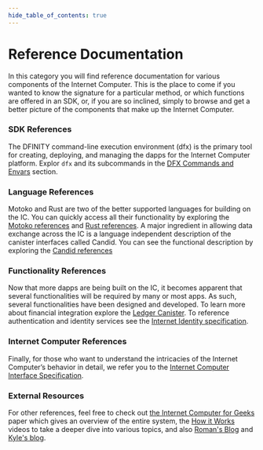 ```yaml
--- 
hide_table_of_contents: true
---
```


# Reference Documentation

In this category you will find reference documentation for various components of the Internet Computer. This is the place to come if you wanted to know the signature for a particular method, or which functions are offered in an SDK, or, if you are so inclined, simply to browse and get a better picture of the components that make up the Internet Computer.

### SDK References
The DFINITY command-line execution environment (dfx) is the primary tool for creating, deploying, and managing the dapps for the Internet Computer platform.
Explor `dfx` and its subcommands in the [DFX Commands and Envars](cli-reference/index.md) section. 
  
### Language References
Motoko and Rust are two of the better supported languages for building on the IC. You can quickly access all their functionality by exploring the [Motoko references](motoko-ref/index.md) and [Rust references](https://docs.rs/ic-cdk/latest/ic_cdk/). 
A major ingredient in allowing data exchange across the IC is a language independent description of the canister interfaces called Candid. You can see the functional description by exploring the [Candid references](candid-ref.md)

### Functionality References
Now that more dapps are being built on the IC, it becomes apparent that several functionalities will be required by many or most apps. As such, several functionalities have been designed and developed. To learn more about financial integration explore the [Ledger Canister](ledger.md). To reference authentication and identity services see the [Internet Identity specification](ii-spec.md). 

### Internet Computer References
Finally, for those who want to understand the intricacies of the Internet Computer’s behavior in detail, we refer you to the [Internet Computer Interface Specification](ic-interface-spec.md).

### External Resources
For other references, feel free to check out [the Internet Computer for Geeks](https://eprint.iacr.org/2022/087.pdf) paper which gives an overview of the entire system, the [How it Works](https://dfinity.org/howitworks/) videos to take a deeper dive into various topics, and also [Roman's Blog](https://mmapped.blog/posts.html) and [Kyle's blog](https://kyle-peacock.com/blog/). 